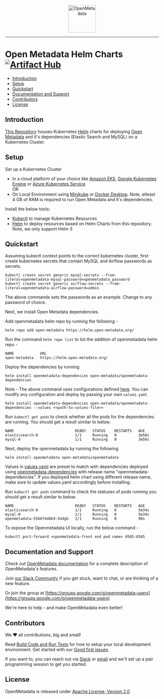 <div align="center">
  <img src="https://i.imgur.com/5VumwFS.png" align="center" alt="OpenMetadata" height="90"/>
  <hr />
</div>

# Open Metadata Helm Charts [![Artifact Hub](https://img.shields.io/endpoint?url=https://artifacthub.io/badge/repository/open-metadata)](https://artifacthub.io/packages/search?repo=open-metadata)

- [Introduction](#introduction)
- [Setup](#setup)
- [Quickstart](#quickstart)
- [Documentation and Support](#documentation-and-support)
- [Contributors](#contributors)
- [License](#license)

## Introduction


[This Repository](https://github.com/open-metadata/openmetadata-helm-charts) houses Kubernetes [Helm](https://helm.sh) charts for deploying [Open Metadata](https://github.com/open-metadata/OpenMetadata) and it's dependencies (Elastic Search and MySQL) on a Kubernetes Cluster.

## Setup


Set up a Kubernetes Cluster
- In a cloud platform of your choice like [Amazon EKS](https://aws.amazon.com/eks/), [Google Kubernetes Engine](https://cloud.google.com/kubernetes-engine) or [Azure Kubernetes Service](https://azure.microsoft.com/en-in/services/kubernetes-service/#overview)
<br />OR<br />
- On Local Environment using [Minikube](https://minikube.sigs.k8s.io/docs) or [Docker Desktop](https://www.docker.com/products/docker-desktop). Note, atleast 4 GB of RAM is required to run Open Metadata and it's dependencies.

Install the below tools:
- [Kubectl](https://kubernetes.io/docs/tasks/tools/) to manage Kubernetes Resources
- [Helm](https://helm.sh) to deploy resources based on Helm Charts from this repository. Note, we only support Helm 3

## Quickstart

Assuming kubectl context points to the correct kubernetes cluster, first create kubernetes secrets that contain MySQL and Airflow passwords as secrets.

```
kubectl create secret generic mysql-secrets --from-literal=openmetadata-mysql-password=openmetadata_password
kubectl create secret generic airflow-secrets --from-literal=openmetadata-airflow-password=admin
```

The above commands sets the passwords as an example. Change to any password of choice.

Next, we install Open Metadata dependencies.

Add openmetadata helm repo by running the following - 

```
helm repo add open-metadata https://helm.open-metadata.org/
```
Run the command `helm repo list` to list the addition of openmetadata helm repo -

```
NAME        	URL                            
open-metadata	https://helm.open-metadata.org/
```

Deploy the dependencies by running

```
helm install openmetadata-dependencies open-metadata/openmetadata-dependencies
```

Note - The above command uses configurations defined [here](charts/deps/values.yaml). You can modify any configuration and deploy by passing your own `values.yaml`

```
helm install openmetadata-dependencies open-metadata/openmetadata-dependencies --values <<path-to-values-file>>
```

Run `kubectl get pods` to check whether all the pods for the dependencies are running. You should get a result similar to below.

```
NAME                            READY   STATUS    RESTARTS   AGE
elasticsearch-0                 1/1     Running   0          3m56s
mysql-0                         1/1     Running   0          3m56s
```

Next, deploy the openmetadata by running the following

```
helm install openmetadata open-metadata/openmetadata
```

Values in [values.yaml](charts/openmetadata/values.yaml) are preset to match with dependencies deployed using [openmetadata-dependencies](charts/deps) with release name "openmetadata-dependencies". If you deployed helm chart using different release name, make sure to update values.yaml accordingly before installing.

Run `kubectl get pods` command to check the statuses of pods running you should get a result similar to below.

```
NAME                            READY   STATUS    RESTARTS   AGE
elasticsearch-0                 1/1     Running   0          5m34s
mysql-0                         1/1     Running   0          5m34s
openmetadata-5566f4d8b9-544gb   1/1     Running   0          98s
```

To expose the Openmetadata UI locally, run the below command -

```
kubectl port-forward <openmetadata-front end pod name> 8585:8585
```

## Documentation and Support

Check out [OpenMetadata documentation](https://docs.open-metadata.org/) for a complete description of OpenMetadata's features.

Join [our Slack Community](https://slack.open-metadata.org/) if you get stuck, want to chat, or are thinking of a new feature.

Or join the group at [https://groups.google.com/g/openmetadata-users](https://groups.google.com/g/openmetadata-users)

We're here to help - and make OpenMetadata even better!

## Contributors

We ❤️ all contributions, big and small!

Read [Build Code and Run Tests](https://docs.open-metadata.org/developer/build-code-and-run-tests) for how to setup your local development environment. Get started with our [Good first issues](https://github.com/open-metadata/OpenMetadata/issues?q=is%3Aissue+is%3Aopen+label%3A%22good+first+issue%22).

If you want to, you can reach out via [Slack](https://openmetadata.slack.com/join/shared_invite/zt-wksh1bww-iQGk45NTw6Tp4Q9UZd6QOw#/shared-invite/email) or [email](mailto:dev@open-metadata.org) and we'll set up a pair programming session to get you started.

## License

OpenMetadata is released under [Apache License, Version 2.0](http://www.apache.org/licenses/LICENSE-2.0)
